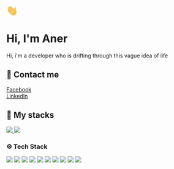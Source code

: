 <img src="https://raw.githubusercontent.com/ABSphreak/ABSphreak/master/gifs/Hi.gif" width="30px">

# Hi, I'm Aner

Hi, i'm a developer who is drifting through this vague idea of life

## 📧 Contact me

[Facebook](https://www.facebook.com/um1chc5/)  
[LinkedIn](https://www.linkedin.com/in/an-vu-100a2b1a6/)

## 🔮 My stacks

<a href="https://cuthanh.com">
  <img height="150px" src="https://github-readme-stats.vercel.app/api?username=um1chc5&show_icons=true&hide_title=true&hide_border=true&theme=graywhite" />
  <img height="150px" src="https://github-readme-stats.vercel.app/api/top-langs/?username=um1chc5&show_icons=true&layout=compact&langs_count=6&hide_title=true&hide_border=true&theme=graywhite" />
</a>

### ⚙️ Tech Stack
<p align="left">
  <img src="https://img.shields.io/badge/HTML5-E34F26?style=flat&logo=html5&logoColor=white" />
  <img src="https://img.shields.io/badge/CSS3-1572B6?style=flat&logo=css3&logoColor=white" />
  <img src="https://img.shields.io/badge/JavaScript-F7DF1E?style=flat&logo=javascript&logoColor=black" />
  <img src="https://img.shields.io/badge/TypeScript-3178C6?style=flat&logo=typescript&logoColor=white" />
  <img src="https://img.shields.io/badge/React-20232A?style=flat&logo=react&logoColor=61DAFB" />
  <img src="https://img.shields.io/badge/Next.js-000000?style=flat&logo=next.js&logoColor=white" />
  <img src="https://img.shields.io/badge/TailwindCSS-06B6D4?style=flat&logo=tailwind-css&logoColor=white" />
  <img src="https://img.shields.io/badge/Zustand-000000?style=flat&logo=react&logoColor=white" />
  <img src="https://img.shields.io/badge/Vite-646CFF?style=flat&logo=vite&logoColor=white" />
  <img src="https://img.shields.io/badge/Git-F05032?style=flat&logo=git&logoColor=white" />
</p>
